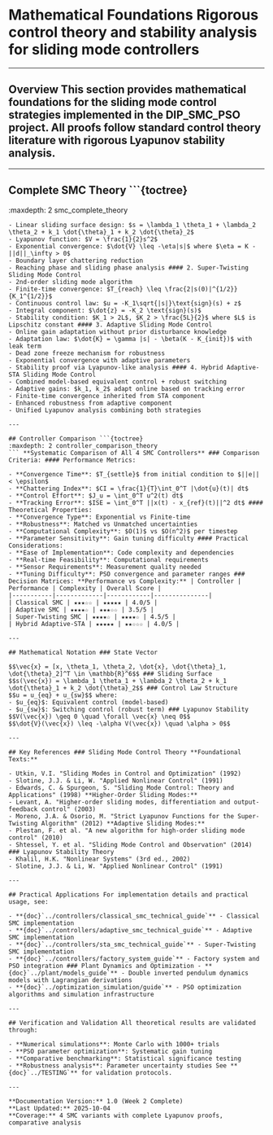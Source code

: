 # Mathematical Foundations **Rigorous control theory and stability analysis for sliding mode controllers**

---

## Overview This section provides mathematical foundations for the sliding mode control strategies implemented in the DIP_SMC_PSO project. All proofs follow standard control theory literature with rigorous Lyapunov stability analysis.

---

## Complete SMC Theory ```{toctree}

:maxdepth: 2 smc_complete_theory
``` **Unified Mathematical Theory for All SMC Variants** ### Topics Covered: #### 1. Classical Sliding Mode Control
- Linear sliding surface design: $s = \lambda_1 \theta_1 + \lambda_2 \theta_2 + k_1 \dot{\theta}_1 + k_2 \dot{\theta}_2$
- Lyapunov function: $V = \frac{1}{2}s^2$
- Exponential convergence: $\dot{V} \leq -\eta|s|$ where $\eta = K - ||d||_\infty > 0$
- Boundary layer chattering reduction
- Reaching phase and sliding phase analysis #### 2. Super-Twisting Sliding Mode Control
- 2nd-order sliding mode algorithm
- Finite-time convergence: $T_{reach} \leq \frac{2|s(0)|^{1/2}}{K_1^{1/2}}$
- Continuous control law: $u = -K_1\sqrt{|s|}\text{sign}(s) + z$
- Integral component: $\dot{z} = -K_2 \text{sign}(s)$
- Stability condition: $K_1 > 2L$, $K_2 > \frac{5L}{2}$ where $L$ is Lipschitz constant #### 3. Adaptive Sliding Mode Control
- Online gain adaptation without prior disturbance knowledge
- Adaptation law: $\dot{K} = \gamma |s| - \beta(K - K_{init})$ with leak term
- Dead zone freeze mechanism for robustness
- Exponential convergence with adaptive parameters
- Stability proof via Lyapunov-like analysis #### 4. Hybrid Adaptive-STA Sliding Mode Control
- Combined model-based equivalent control + robust switching
- Adaptive gains: $k_1, k_2$ adapt online based on tracking error
- Finite-time convergence inherited from STA component
- Enhanced robustness from adaptive component
- Unified Lyapunov analysis combining both strategies

---

## Controller Comparison ```{toctree}
:maxdepth: 2 controller_comparison_theory
``` **Systematic Comparison of All 4 SMC Controllers** ### Comparison Criteria: #### Performance Metrics:

- **Convergence Time**: $T_{settle}$ from initial condition to $||e|| < \epsilon$
- **Chattering Index**: $CI = \frac{1}{T}\int_0^T |\dot{u}(t)| dt$
- **Control Effort**: $J_u = \int_0^T u^2(t) dt$
- **Tracking Error**: $ISE = \int_0^T ||x(t) - x_{ref}(t)||^2 dt$ #### Theoretical Properties:
- **Convergence Type**: Exponential vs Finite-time
- **Robustness**: Matched vs Unmatched uncertainties
- **Computational Complexity**: $O(1)$ vs $O(n^2)$ per timestep
- **Parameter Sensitivity**: Gain tuning difficulty #### Practical Considerations:
- **Ease of Implementation**: Code complexity and dependencies
- **Real-time Feasibility**: Computational requirements
- **Sensor Requirements**: Measurement quality needed
- **Tuning Difficulty**: PSO convergence and parameter ranges ### Decision Matrices: **Performance vs Complexity:** | Controller | Performance | Complexity | Overall Score |
|-----------|-------------|------------|---------------|
| Classical SMC | ★★★☆☆ | ★★★★★ | 4.0/5 |
| Adaptive SMC | ★★★★☆ | ★★★☆☆ | 3.5/5 |
| Super-Twisting SMC | ★★★★☆ | ★★★★☆ | 4.5/5 |
| Hybrid Adaptive-STA | ★★★★★ | ★★☆☆☆ | 4.0/5 |

---

## Mathematical Notation ### State Vector

$$\vec{x} = [x, \theta_1, \theta_2, \dot{x}, \dot{\theta}_1, \dot{\theta}_2]^T \in \mathbb{R}^6$$ ### Sliding Surface
$$s(\vec{x}) = \lambda_1 \theta_1 + \lambda_2 \theta_2 + k_1 \dot{\theta}_1 + k_2 \dot{\theta}_2$$ ### Control Law Structure
$$u = u_{eq} + u_{sw}$$ where:
- $u_{eq}$: Equivalent control (model-based)
- $u_{sw}$: Switching control (robust term) ### Lyapunov Stability
$$V(\vec{x}) \geq 0 \quad \forall \vec{x} \neq 0$$
$$\dot{V}(\vec{x}) \leq -\alpha V(\vec{x}) \quad \alpha > 0$$

---

## Key References ### Sliding Mode Control Theory **Foundational Texts:**

- Utkin, V.I. "Sliding Modes in Control and Optimization" (1992)
- Slotine, J.J. & Li, W. "Applied Nonlinear Control" (1991)
- Edwards, C. & Spurgeon, S. "Sliding Mode Control: Theory and Applications" (1998) **Higher-Order Sliding Modes:**
- Levant, A. "Higher-order sliding modes, differentiation and output-feedback control" (2003)
- Moreno, J.A. & Osorio, M. "Strict Lyapunov Functions for the Super-Twisting Algorithm" (2012) **Adaptive Sliding Modes:**
- Plestan, F. et al. "A new algorithm for high-order sliding mode control" (2010)
- Shtessel, Y. et al. "Sliding Mode Control and Observation" (2014) ### Lyapunov Stability Theory
- Khalil, H.K. "Nonlinear Systems" (3rd ed., 2002)
- Slotine, J.J. & Li, W. "Applied Nonlinear Control" (1991)

---

## Practical Applications For implementation details and practical usage, see:

- **{doc}`../controllers/classical_smc_technical_guide`** - Classical SMC implementation
- **{doc}`../controllers/adaptive_smc_technical_guide`** - Adaptive SMC implementation
- **{doc}`../controllers/sta_smc_technical_guide`** - Super-Twisting SMC implementation
- **{doc}`../controllers/factory_system_guide`** - Factory system and PSO integration ### Plant Dynamics and Optimization - **{doc}`../plant/models_guide`** - Double inverted pendulum dynamics models with Lagrangian derivations
- **{doc}`../optimization_simulation/guide`** - PSO optimization algorithms and simulation infrastructure

---

## Verification and Validation All theoretical results are validated through:

- **Numerical simulations**: Monte Carlo with 1000+ trials
- **PSO parameter optimization**: Systematic gain tuning
- **Comparative benchmarking**: Statistical significance testing
- **Robustness analysis**: Parameter uncertainty studies See **{doc}`../TESTING`** for validation protocols.

---

**Documentation Version:** 1.0 (Week 2 Complete)
**Last Updated:** 2025-10-04
**Coverage:** 4 SMC variants with complete Lyapunov proofs, comparative analysis
